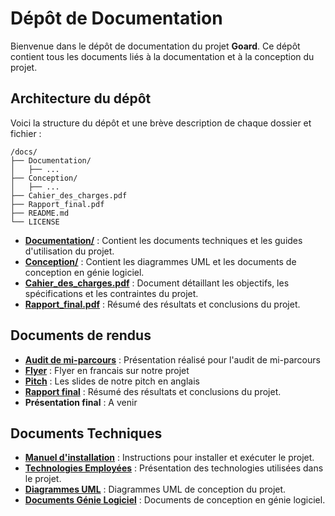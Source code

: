 # Dépôt de Documentation

Bienvenue dans le dépôt de documentation du projet **Goard**. Ce dépôt contient tous les documents liés à la documentation et à la conception du projet.

## Architecture du dépôt

Voici la structure du dépôt et une brève description de chaque dossier et fichier :

```
/docs/
├── Documentation/
│   ├── ...
├── Conception/
│   ├── ...
├── Cahier_des_charges.pdf
├── Rapport_final.pdf
├── README.md
└── LICENSE
```

- [**Documentation/**](./Documentation/) : Contient les documents techniques et les guides d'utilisation du projet.
- [**Conception/**](./Conception/) : Contient les diagrammes UML et les documents de conception en génie logiciel.
- [**Cahier_des_charges.pdf**](./Cahier_des_charges.pdf) : Document détaillant les objectifs, les spécifications et les contraintes du projet.
- [**Rapport_final.pdf**](Rapport_final.md) : Résumé des résultats et conclusions du projet.

## Documents de rendus

- [**Audit de mi-parcours**](https://github.com/Goard-Rust/docs/blob/main/Documents_de_rendus/Audit%20mi-parcours.pdf) : Présentation réalisé pour l'audit de mi-parcours
- [**Flyer**](https://github.com/Goard-Rust/docs/blob/main/Documents_de_rendus/Flyer.pdf) : Flyer en francais sur notre projet
- [**Pitch**](https://github.com/Goard-Rust/docs/blob/main/Documents_de_rendus/Pitch%20Rust%20Dashboard%20for%20OAR.pdf) : Les slides de notre pitch en anglais
- [**Rapport final**](https://github.com/Goard-Rust/docs/blob/main/Documents_de_rendus/Rapport_final.md) : Résumé des résultats et conclusions du projet.
- **Présentation final** : A venir

## Documents Techniques

- [**Manuel d'installation**](./Documentation/Manuel%20d'installation%20.md) : Instructions pour installer et exécuter le projet.
- [**Technologies Employées**](./Documentation/Technologies%20Employées.md) : Présentation des technologies utilisées dans le projet.
- [**Diagrammes UML**](./Conception/UML/README.md) : Diagrammes UML de conception du projet.
- [**Documents Génie Logiciel**](./Conception/Génie%20Logiciel/README.md) : Documents de conception en génie logiciel.
